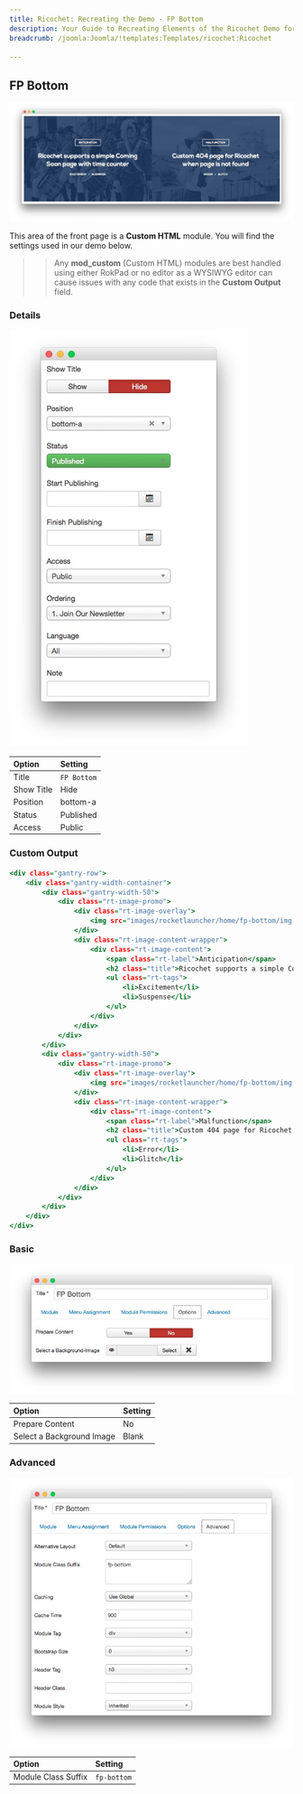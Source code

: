 ```yaml
---
title: Ricochet: Recreating the Demo - FP Bottom
description: Your Guide to Recreating Elements of the Ricochet Demo for Joomla
breadcrumb: /joomla:Joomla/!templates:Templates/ricochet:Ricochet

---
```


FP Bottom
-----

![](assets/demo_11.jpeg)

This area of the front page is a **Custom HTML** module. You will find the settings used in our demo below.

>> Any **mod_custom** (Custom HTML) modules are best handled using either RokPad or no editor as a WYSIWYG editor can cause issues with any code that exists in the **Custom Output** field.

### Details

![](assets/demo_11a.jpeg)

|   Option   |   Setting   |
| :--------- | :---------- |
| Title      | `FP Bottom` |
| Show Title | Hide        |
| Position   | bottom-a    |
| Status     | Published   |
| Access     | Public      |

### Custom Output

~~~ .html
<div class="gantry-row">
    <div class="gantry-width-container">
        <div class="gantry-width-50">
            <div class="rt-image-promo">
                <div class="rt-image-overlay">
                    <img src="images/rocketlauncher/home/fp-bottom/img-01.jpg" alt="image" />
                </div>
                <div class="rt-image-content-wrapper">
                    <div class="rt-image-content">
                        <span class="rt-label">Anticipation</span>
                        <h2 class="title">Ricochet supports a simple Coming Soon page<span class="hidden-tablet"> with time counter</span></h2>
                        <ul class="rt-tags">
                            <li>Excitement</li>
                            <li>Suspense</li>
                        </ul>                       
                    </div>
                </div>          
            </div>
        </div>  
        <div class="gantry-width-50">
            <div class="rt-image-promo">
                <div class="rt-image-overlay">
                    <img src="images/rocketlauncher/home/fp-bottom/img-02.jpg" alt="image" />
                </div>
                <div class="rt-image-content-wrapper">
                    <div class="rt-image-content">
                        <span class="rt-label">Malfunction</span>
                        <h2 class="title">Custom 404 page for Ricochet when page is not found</h2>
                        <ul class="rt-tags">
                            <li>Error</li>
                            <li>Glitch</li>
                        </ul>                       
                    </div>
                </div>          
            </div>
        </div>          
    </div>
</div>
~~~

### Basic

![](assets/demo_11b.jpeg)

| Option                    | Setting     |
| :----------               | :---------- |
| Prepare Content           | No          |
| Select a Background Image | Blank       |

### Advanced

![](assets/demo_11c.jpeg)

|        Option       |   Setting   |
| :------------------ | :---------- |
| Module Class Suffix | `fp-bottom` |

